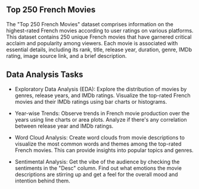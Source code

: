 ## Top 250 French Movies

The "Top 250 French Movies" dataset comprises information on the highest-rated French movies according to user ratings on various platforms. This dataset contains 250 unique French movies that have garnered critical acclaim and popularity among viewers. Each movie is associated with essential details, including its rank, title, release year, duration, genre, IMDb rating, image source link, and a brief description.

## Data Analysis Tasks

- Exploratory Data Analysis (EDA): Explore the distribution of movies by genres, release years, and IMDb ratings. Visualize the top-rated French movies and their IMDb ratings using bar charts or histograms.

- Year-wise Trends: Observe trends in French movie production over the years using line charts or area plots. Analyze if there's any correlation between release year and IMDb ratings.

- Word Cloud Analysis: Create word clouds from movie descriptions to visualize the most common words and themes among the top-rated French movies. This can provide insights into popular topics and genres.

- Sentimental Analysis: Get the vibe of the audience by checking the sentiments in the "Desc" column. Find out what emotions the movie descriptions are stirring up and get a feel for the overall mood and intention behind them.
